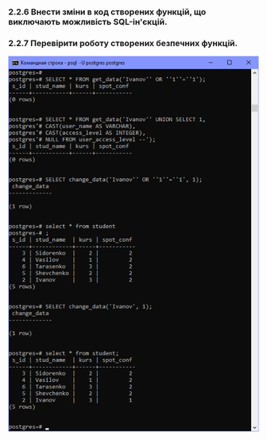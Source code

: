 ### 2.2.6 Внести зміни в код створених функцій, що виключають можливість SQL-ін'єкцій. 
### 2.2.7 Перевірити роботу створених безпечних функцій.

![task1](screenshots/task7.jpg)
